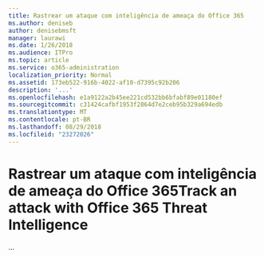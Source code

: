```yaml
---
title: Rastrear um ataque com inteligência de ameaça do Office 365
ms.author: deniseb
author: denisebmsft
manager: laurawi
ms.date: 1/26/2018
ms.audience: ITPro
ms.topic: article
ms.service: o365-administration
localization_priority: Normal
ms.assetid: 173eb522-916b-4022-af10-d7395c92b206
description: '...'
ms.openlocfilehash: e1a9122a2b45ee221cd532bb6bfabf89e01180ef
ms.sourcegitcommit: c31424cafbf1953f2864d7e2ceb95b329a694edb
ms.translationtype: MT
ms.contentlocale: pt-BR
ms.lasthandoff: 08/29/2018
ms.locfileid: "23272026"
---
```

# <a name="track-an-attack-with-office-365-threat-intelligence"></a><span data-ttu-id="c5666-103">Rastrear um ataque com inteligência de ameaça do Office 365</span><span class="sxs-lookup"><span data-stu-id="c5666-103">Track an attack with Office 365 Threat Intelligence</span></span>

<span data-ttu-id="c5666-104">...</span><span class="sxs-lookup"><span data-stu-id="c5666-104"></span></span>
  

